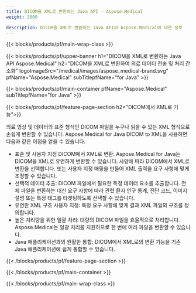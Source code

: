 ```yaml
---
title: DICOM을 XML로 변환하는 Java API - Aspose.Medical
weight: 3000

description: DICOM을 XML로 변환하는 Java API의 Aspose.Medical에 대한 정보
---
```


{{< blocks/products/pf/main-wrap-class >}}

{{< blocks/products/pf/upper-banner h1="DICOM을 XML로 변환하는 Java API Aspose.Medical" h2="DICOM을 XML로 변환하여 의료 데이터 전송 및 처리 간소화" logoImageSrc="/medical/images/aspose_medical-brand.svg" pfName="Aspose.Medical" subTitlepfName="for Java" >}}

{{< blocks/products/pf/main-container pfName="Aspose.Medical" subTitlepfName="for Java" >}}

{{< blocks/products/pf/feature-page-section h2="DICOM에서 XML로 기능">}}

<p>의료 영상 및 데이터의 표준 형식인 DICOM 파일을 누구나 읽을 수 있는 XML 형식으로 손쉽게 변환할 수 있습니다. Aspose.Medical for Java DICOM to XML을 사용하면 다음과 같은 이점을 얻을 수 있습니다.</p>

<ul>
<li>표준 및 사용자 지정 DICOM에서 XML로 변환: Aspose.Medical for Java는 DICOM을 XML로 유연하게 변환할 수 있습니다. 사양에 따라 DICOM에서 XML로 변환을 선택합니다. 또는 사용자 지정 매핑을 만들어 XML 출력을 요구 사항에 맞게 조정할 수 있습니다.</li>
<li>선택적 데이터 추출: DICOM 파일에서 필요한 특정 데이터 요소를 추출합니다. 전체 파일을 변환하는 대신 요구 사항에 따라 관련 환자 인구 통계, 진단 코드, 이미지 설명 또는 특정 태그를 타겟팅하도록 선택할 수 있습니다.</li>
<li>유연한 XML 구조 사용자 지정: 특정 요구 사항에 맞게 결과 XML 파일의 구조를 정의합니다.</li>
<li>높은 처리량을 위한 일괄 처리: 대량의 DICOM 파일을 효율적으로 처리합니다. Aspose.Medical는 일괄 처리를 지원하므로 한 번에 여러 파일을 변환할 수 있습니다.</li>
<li>Java 애플리케이션과의 원활한 통합: DICOM에서 XML로의 변환 기능을 기존 Java 애플리케이션에 쉽게 통합할 수 있습니다.</li>
</ul>

{{< /blocks/products/pf/feature-page-section >}}

{{< /blocks/products/pf/main-container >}}

{{< /blocks/products/pf/main-wrap-class >}}